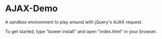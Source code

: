 # AJAX-Demo
A sandbox environment to play around with jQuery's AJAX request.

To get started, type "bower install" and open "index.html" in your browser.


